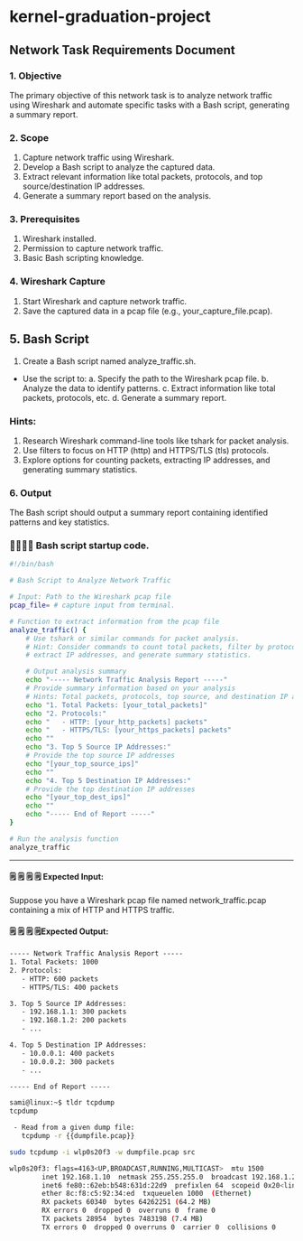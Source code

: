 # kernel-graduation-project

## Network Task Requirements Document


### 1. Objective
The primary objective of this network task is to analyze network traffic using Wireshark and automate specific tasks with a Bash script, generating a summary report.


### 2. Scope
1. Capture network traffic using Wireshark.
2. Develop a Bash script to analyze the captured data.
3. Extract relevant information like total packets, protocols, and top source/destination IP addresses.
4. Generate a summary report based on the analysis.


### 3. Prerequisites
1. Wireshark installed.
2. Permission to capture network traffic.
3. Basic Bash scripting knowledge.


### 4. Wireshark Capture
1. Start Wireshark and capture network traffic.
2. Save the captured data in a pcap file (e.g., your_capture_file.pcap).



## 5. Bash Script
1. Create a Bash script named analyze_traffic.sh.
* Use the script to:
a. Specify the path to the Wireshark pcap file.
b. Analyze the data to identify patterns.
c. Extract information like total packets, protocols, etc.
d. Generate a summary report.



### Hints:

1. Research Wireshark command-line tools like tshark for packet analysis.
2. Use filters to focus on HTTP (http) and HTTPS/TLS (tls) protocols.
3. Explore options for counting packets, extracting IP addresses, and generating summary statistics.

### 6. Output
The Bash script should output a summary report containing identified patterns and key statistics.




### 🏁🏁🏁🏁 Bash script startup code.


```bash
#!/bin/bash

# Bash Script to Analyze Network Traffic

# Input: Path to the Wireshark pcap file
pcap_file= # capture input from terminal.

# Function to extract information from the pcap file
analyze_traffic() {
    # Use tshark or similar commands for packet analysis.
    # Hint: Consider commands to count total packets, filter by protocols (HTTP, HTTPS/TLS),
    # extract IP addresses, and generate summary statistics.

    # Output analysis summary
    echo "----- Network Traffic Analysis Report -----"
    # Provide summary information based on your analysis
    # Hints: Total packets, protocols, top source, and destination IP addresses.
    echo "1. Total Packets: [your_total_packets]"
    echo "2. Protocols:"
    echo "   - HTTP: [your_http_packets] packets"
    echo "   - HTTPS/TLS: [your_https_packets] packets"
    echo ""
    echo "3. Top 5 Source IP Addresses:"
    # Provide the top source IP addresses
    echo "[your_top_source_ips]"
    echo ""
    echo "4. Top 5 Destination IP Addresses:"
    # Provide the top destination IP addresses
    echo "[your_top_dest_ips]"
    echo ""
    echo "----- End of Report -----"
}

# Run the analysis function
analyze_traffic

```










----------------------------------

#### 🗒️ 🗒️ 🗒️ 🗒️ Expected Input:

Suppose you have a Wireshark pcap file named network_traffic.pcap containing a mix of HTTP and HTTPS traffic.




#### 🗒️ 🗒️ 🗒️ 🗒️Expected Output:

```txt
----- Network Traffic Analysis Report -----
1. Total Packets: 1000
2. Protocols:
   - HTTP: 600 packets
   - HTTPS/TLS: 400 packets

3. Top 5 Source IP Addresses:
   - 192.168.1.1: 300 packets
   - 192.168.1.2: 200 packets
   - ...

4. Top 5 Destination IP Addresses:
   - 10.0.0.1: 400 packets
   - 10.0.0.2: 300 packets
   - ...

----- End of Report -----


```


```bash
sami@linux:~$ tldr tcpdump
tcpdump

 - Read from a given dump file:
   tcpdump -r {{dumpfile.pcap}}

sudo tcpdump -i wlp0s20f3 -w dumpfile.pcap src

wlp0s20f3: flags=4163<UP,BROADCAST,RUNNING,MULTICAST>  mtu 1500
        inet 192.168.1.10  netmask 255.255.255.0  broadcast 192.168.1.255
        inet6 fe80::62eb:b548:631d:22d9  prefixlen 64  scopeid 0x20<link>
        ether 8c:f8:c5:92:34:ed  txqueuelen 1000  (Ethernet)
        RX packets 60340  bytes 64262251 (64.2 MB)
        RX errors 0  dropped 0  overruns 0  frame 0
        TX packets 28954  bytes 7483198 (7.4 MB)
        TX errors 0  dropped 0 overruns 0  carrier 0  collisions 0
````